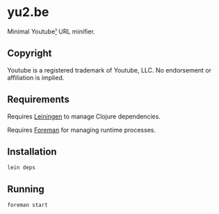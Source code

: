 # yu2.be

Minimal Youtube[¹](#copyright) URL minifier.

## Copyright

Youtube is a registered trademark of Youtube, LLC.  No endorsement or affiliation is implied.

## Requirements

Requires [Leiningen](https://github.com/technomancy/leiningen) to manage Clojure dependencies.

Requires [Foreman](https://github.com/ddollar/foreman) for managing runtime processes.

## Installation

```shell
lein deps
```

## Running

```shell
foreman start
```
